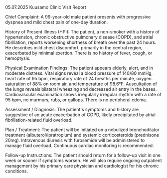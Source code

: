 05.07.2025 Kuusamo Clinic Visit Report

Chief Complaint: A 99-year-old male patient presents with progressive dyspnea and mild chest pain of one-day duration.

History of Present Illness (HPI): The patient, a non-smoker with a history of hypertension, chronic obstructive pulmonary disease (COPD), and atrial fibrillation, reports worsening shortness of breath over the past 24 hours. He describes mild chest discomfort, primarily in the central region, exacerbated by minimal exertion. There is no history of fever, cough, or hemoptysis.

Physical Examination Findings: The patient appears elderly, alert, and in moderate distress. Vital signs reveal a blood pressure of 140/80 mmHg, heart rate of 95 bpm, respiratory rate of 24 breaths per minute, oxygen saturation of 88% on room air, and temperature of 98.6°F. Auscultation of the lungs reveals bilateral wheezing and decreased air entry in the bases. Cardiovascular examination shows irregularly irregular rhythm with a rate of 95 bpm, no murmurs, rubs, or gallops. There is no peripheral edema.

Assessment / Diagnosis: The patient's symptoms and history are suggestive of an acute exacerbation of COPD, likely precipitated by atrial fibrillation-related fluid overload.

Plan / Treatment: The patient will be initiated on a nebulized bronchodilator treatment (albuterol/ipratropium) and systemic corticosteroids (prednisone 20mg). Intravenous diuresis with furosemide will be administered to manage fluid overload. Continuous cardiac monitoring is recommended.

Follow-up Instructions: The patient should return for a follow-up visit in one week or sooner if symptoms worsen. He will also require ongoing outpatient management by his primary care physician and cardiologist for his chronic conditions.